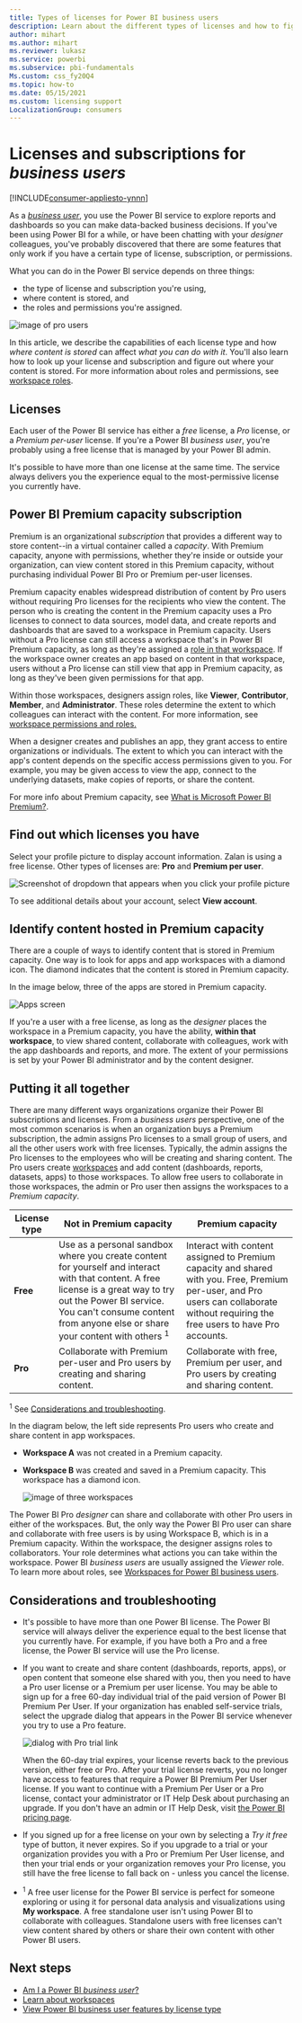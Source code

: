 ```yaml
---
title: Types of licenses for Power BI business users
description: Learn about the different types of licenses and how to figure out which you have.
author: mihart
ms.author: mihart
ms.reviewer: lukasz 
ms.service: powerbi
ms.subservice: pbi-fundamentals
Ms.custom: css_fy20Q4
ms.topic: how-to
ms.date: 05/15/2021
ms.custom: licensing support
LocalizationGroup: consumers
---
```


# Licenses and subscriptions for *business users*

[!INCLUDE[consumer-appliesto-ynnn](../includes/consumer-appliesto-ynnn.md)]

As a [*business user*](end-user-consumer.md), you use the Power BI service to explore reports and dashboards so you can make data-backed business decisions. If you've been using Power BI for a while, or have been chatting with your *designer* colleagues, you've probably discovered that there are some features that only work if you have a certain type of license, subscription, or permissions.

What you can do in the Power BI service depends on three things:
-    the type of license and subscription you're using,
-    where content is stored, and
-    the roles and permissions you're assigned.


![image of pro users](media/end-user-license/power-bi-questions-small.png)

In this article, we describe the capabilities of each license type and how *where content is stored* can affect *what you can do with it*. You'll also learn how to look up your license and subscription and figure out where your content is stored. For more information about roles and permissions, see [workspace roles](end-user-workspaces.md).

## Licenses

Each user of the Power BI service has either a *free* license, a *Pro* license, or a *Premium per-user* license. If you're a Power BI *business user*, you're probably using a free license that is managed by your Power BI admin.

It's possible to have more than one license at the same time.  The service always delivers you the experience equal to the most-permissive license you currently have.

## Power BI Premium capacity subscription

Premium is an organizational *subscription* that provides a different way to store content--in a virtual container called a *capacity*. With Premium capacity, anyone with permissions, whether they're inside or outside your organization, can view content stored in this Premium capacity, without purchasing individual Power BI Pro or Premium per-user licenses. 

Premium capacity enables widespread distribution of content by Pro users without requiring Pro licenses for the recipients who view the content. The person who is creating the content in the Premium capacity uses a Pro licenses to connect to data sources, model data, and create reports and dashboards that are saved to a workspace in Premium capacity. Users without a Pro license can still access a workspace that's in Power BI Premium capacity, as long as they're assigned a [role in that workspace](end-user-workspaces.md). If the workspace owner creates an app based on content in that workspace, users without a Pro license can still view that app in Premium capacity, as long as they've been given permissions for that app. 

Within those workspaces, designers assign roles, like **Viewer**, **Contributor**, **Member**, and **Administrator**. These roles determine the extent to which colleagues can interact with the content. For more information, see [workspace permissions and roles.](end-user-workspaces.md) 

When a designer creates and publishes an app, they grant access to entire organizations or individuals. The extent to which you can interact with the app's content depends on the specific access permissions given to you. For example, you may be given access to view the app, connect to the underlying datasets, make copies of reports, or share the content.

For more info about Premium capacity, see [What is Microsoft Power BI Premium?](../enterprise/service-premium-gen2-what-is.md).

## Find out which licenses you have
Select your profile picture to display account information. Zalan is using a free license. Other types of licenses are: **Pro** and **Premium per user**. 

![Screenshot of dropdown that appears when you click your profile picture](media/end-user-license/power-bi-profiles.png)


To see additional details about your account, select **View account**. 

<!-- [Your Microsoft **My account** page](https://portal.office.com/account) opens in a new browser tab.  To see what licenses are assigned to you.  Select the tab for  **Subscriptions**.

![Screenshot of Microsoft 365 Accounts page.](media/end-user-license/power-bi-subscriptions.png)

This first user, Pradtanna, has Office 365 E5, which includes a Power BI Pro license.

![Office portal subscriptions tab showing Office 365 E5 subscription](media/end-user-license/power-bi-license-office.png)

This second user, Zalan, has a Power BI free license. 

![Office portal subscriptions tab](media/end-user-license/power-bi-license-free.png) 

## Find out if you have access to Premium capacity

Next, check to see if you're part of an organization that has Premium capacity. Either of the users above, Pro or free, could belong to an organization that has Premium capacity.  Let's check for our second user, Zalan.  

We can determine whether Zalan's organization has Premium capacity by looking up the amount of storage available. 

- In the Power BI service, select **My workspace** and then select the cog icon from the upper right corner. Choose **Manage personal storage**.

    ![Cog Settings menu displays](media/end-user-license/power-bi-license-personal.png)

    If you see more than 10 GB, then you're a member of an organization that has a Premium subscription. The image below shows that Zalan's organization has up to 100 GB of storage. Zalan, personally, doesn't own 100GB as indicated by the heading **Owned by us**.  

    ![Manage storage showing 100 GB](media/end-user-license/power-bi-free-capacity.png)

    Notice that a Pro user has already shared a workspace with Zalan. The diamond icon shows that this workspace is stored in Premium capacity. 

    If you see any amount of storage, the words **Pro user** next to your name, and the heading **Owned by me**, then you have a Premium per-user license.  

    -->

## Identify content hosted in Premium capacity

There are a couple of ways to identify content that is stored in Premium capacity. One way is to look for apps and app workspaces with a diamond icon. The diamond indicates that the content is stored in Premium capacity. 

In the image below, three of the apps are stored in Premium capacity.

![Apps screen](media/end-user-license/power-bi-premium.png)

If you're a user with a free license, as long as the *designer* places the workspace in a Premium capacity, you have the ability, **within that workspace**, to view shared content, collaborate with colleagues, work with the app dashboards and reports, and more. The extent of your permissions is set by your Power BI administrator and by the content designer.

## Putting it all together

There are many different ways organizations organize their Power BI subscriptions and licenses. From a *business users* perspective, one of the most common scenarios is when an organization buys a Premium subscription, the admin assigns Pro licenses to a small group of users, and all the other users work with free licenses. Typically, the admin assigns the Pro licenses to the employees who will be creating and sharing content. The Pro users create [workspaces](end-user-workspaces.md) and add content (dashboards, reports, datasets, apps) to those workspaces. To allow free users to collaborate in those workspaces, the admin or Pro user then assigns the workspaces to a *Premium capacity*.  

|License type  |Not in Premium capacity | Premium capacity  |
|---------|---------|---------|
|**Free**     |  Use as a personal sandbox where you create content for yourself and interact with that content. A free license is a great way to try out the Power BI service. You can't consume content from anyone else or share your content with others  <sup>1</sup>     |   Interact with content assigned to Premium capacity and shared with you. Free, Premium per-user, and Pro users can collaborate without requiring the free users to have Pro accounts.      |
|**Pro**     |  Collaborate with Premium per-user and Pro users by creating and sharing content.        |  Collaborate with free, Premium per user, and Pro users by creating and sharing content.       |


<sup>1</sup> See [Considerations and troubleshooting](#considerations-and-troubleshooting).

In the diagram below, the left side represents Pro users who create and share content in app workspaces.

- **Workspace A** was not created in a Premium capacity.

- **Workspace B** was created and saved in a Premium capacity. This workspace has a diamond icon.  

    ![image of three workspaces](media/end-user-license/power-bi-dedicated.jpg)

The Power BI Pro *designer* can share and collaborate with other Pro users in either of the workspaces. But, the only way the Power BI Pro user can share and collaborate with free users is by using Workspace B, which is in a Premium capacity.  Within the workspace, the designer assigns roles to collaborators. Your role determines what actions you can take within the workspace. Power BI *business users* are usually assigned the *Viewer* role. To learn more about roles, see [Workspaces for Power BI business users](end-user-workspaces.md).

## Considerations and troubleshooting

- It's possible to have more than one Power BI license. The Power BI service will always deliver the experience equal to the best license that you currently have. For example, if you have both a Pro and a free license, the Power BI service will use the Pro license.

- If you want to create and share content (dashboards, reports, apps), or open content that someone else shared with you, then you need to have a Pro user license or a Premium per user license. You may be able to sign up for a free 60-day individual trial of the paid version of Power BI Premium Per User. If your organization has enabled self-service trials, select the upgrade dialog that appears in the Power BI service whenever you try to use a Pro feature.

    ![dialog with Pro trial link](media/end-user-license/power-bi-ppu-trial.png)

  When the 60-day trial expires, your license reverts back to the previous version, either free or Pro. After your trial license reverts, you no longer have access to features that require a Power BI Premium Per User license. If you want to continue with a Premium Per User or a Pro license, contact your administrator or IT Help Desk about purchasing an upgrade. If you don't have an admin or IT Help Desk, visit [the Power BI pricing page](https://powerbi.microsoft.com/pricing/).

- If you signed up for a free license on your own by selecting a *Try it free* type of button, it never expires. So if you upgrade to a trial or your organization provides you with a Pro or Premium Per User license, and then your trial ends or your organization removes your Pro license, you still have the free license to fall back on - unless you cancel the license.

- <sup>1</sup> A free user license for the Power BI service is perfect for someone exploring or using it for personal data analysis and visualizations using **My workspace**. A free standalone user isn't using Power BI to collaborate with colleagues. Standalone users with free  licenses can't view content shared by others or share their own content with other Power BI users.



## Next steps

- [Am I a Power BI *business user*?](end-user-consumer.md)    
- [Learn about workspaces](end-user-workspaces.md)    
- [View Power BI business user features by license type](end-user-features.md)
